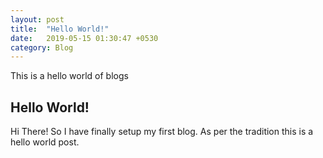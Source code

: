 ```yaml
---
layout: post
title:  "Hello World!"
date:   2019-05-15 01:30:47 +0530
category: Blog
---
```

This is a hello world of blogs
<!--end_excerpt-->


## Hello World!

Hi There! So I have finally setup my first blog. As per the tradition this is a hello world post.
